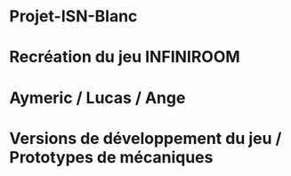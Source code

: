 # Projet-ISN-Blanc

# Recréation du jeu INFINIROOM

# Aymeric / Lucas / Ange

# Versions de développement du jeu / Prototypes de mécaniques
